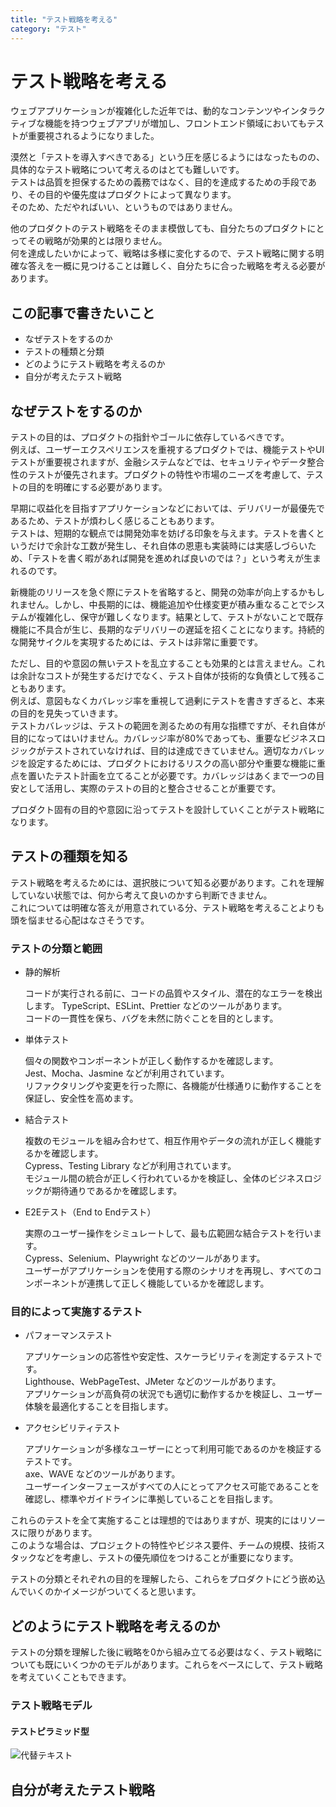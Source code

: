 ```yaml
---
title: "テスト戦略を考える"
category: "テスト"
---
```


# テスト戦略を考える
ウェブアプリケーションが複雑化した近年では、動的なコンテンツやインタラクティブな機能を持つウェブアプリが増加し、フロントエンド領域においてもテストが重要視されるようになりました。

漠然と「テストを導入すべきである」という圧を感じるようにはなったものの、具体的なテスト戦略について考えるのはとても難しいです。  
テストは品質を担保するための義務ではなく、目的を達成するための手段であり、その目的や優先度はプロダクトによって異なります。  
そのため、ただやればいい、というものではありません。  

他のプロダクトのテスト戦略をそのまま模倣しても、自分たちのプロダクトにとってその戦略が効果的とは限りません。  
何を達成したいかによって、戦略は多様に変化するので、テスト戦略に関する明確な答えを一概に見つけることは難しく、自分たちに合った戦略を考える必要があります。

## この記事で書きたいこと
- なぜテストをするのか
- テストの種類と分類
- どのようにテスト戦略を考えるのか
- 自分が考えたテスト戦略

## なぜテストをするのか
テストの目的は、プロダクトの指針やゴールに依存しているべきです。  
例えば、ユーザーエクスペリエンスを重視するプロダクトでは、機能テストやUIテストが重要視されますが、金融システムなどでは、セキュリティやデータ整合性のテストが優先されます。プロダクトの特性や市場のニーズを考慮して、テストの目的を明確にする必要があります。  

早期に収益化を目指すアプリケーションなどにおいては、デリバリーが最優先であるため、テストが煩わしく感じることもあります。  
テストは、短期的な観点では開発効率を妨げる印象を与えます。テストを書くというだけで余計な工数が発生し、それ自体の恩恵も実装時には実感しづらいため、「テストを書く暇があれば開発を進めれば良いのでは？」という考えが生まれるのです。  

新機能のリリースを急ぐ際にテストを省略すると、開発の効率が向上するかもしれません。しかし、中長期的には、機能追加や仕様変更が積み重なることでシステムが複雑化し、保守が難しくなります。結果として、テストがないことで既存機能に不具合が生じ、長期的なデリバリーの遅延を招くことになります。持続的な開発サイクルを実現するためには、テストは非常に重要です。  

ただし、目的や意図の無いテストを乱立することも効果的とは言えません。これは余計なコストが発生するだけでなく、テスト自体が技術的な負債として残ることもあります。  
例えば、意図もなくカバレッジ率を重視して過剰にテストを書きすぎると、本来の目的を見失っていきます。  
テストカバレッジは、テストの範囲を測るための有用な指標ですが、それ自体が目的になってはいけません。カバレッジ率が80%であっても、重要なビジネスロジックがテストされていなければ、目的は達成できていません。適切なカバレッジを設定するためには、プロダクトにおけるリスクの高い部分や重要な機能に重点を置いたテスト計画を立てることが必要です。カバレッジはあくまで一つの目安として活用し、実際のテストの目的と整合させることが重要です。  

プロダクト固有の目的や意図に沿ってテストを設計していくことがテスト戦略になります。

## テストの種類を知る
テスト戦略を考えるためには、選択肢について知る必要があります。これを理解していない状態では、何から考えて良いのかすら判断できません。  
これについては明確な答えが用意されている分、テスト戦略を考えることよりも頭を悩ませる心配はなさそうです。

### テストの分類と範囲
- 静的解析
    
    コードが実行される前に、コードの品質やスタイル、潜在的なエラーを検出します。
    TypeScript、ESLint、Prettier などのツールがあります。  
    コードの一貫性を保ち、バグを未然に防ぐことを目的とします。
    
- 単体テスト
    
    個々の関数やコンポーネントが正しく動作するかを確認します。  
    Jest、Mocha、Jasmine などが利用されています。  
    リファクタリングや変更を行った際に、各機能が仕様通りに動作することを保証し、安全性を高めます。
    
- 結合テスト
    
    複数のモジュールを組み合わせて、相互作用やデータの流れが正しく機能するかを確認します。  
    Cypress、Testing Library などが利用されています。  
    モジュール間の統合が正しく行われているかを検証し、全体のビジネスロジックが期待通りであるかを確認します。
    
- E2Eテスト（End to Endテスト）
    
    実際のユーザー操作をシミュレートして、最も広範囲な結合テストを行います。  
    Cypress、Selenium、Playwright などのツールがあります。  
    ユーザーがアプリケーションを使用する際のシナリオを再現し、すべてのコンポーネントが連携して正しく機能しているかを確認します。


### 目的によって実施するテスト

- パフォーマンステスト
    
    アプリケーションの応答性や安定性、スケーラビリティを測定するテストです。  
    Lighthouse、WebPageTest、JMeter などのツールがあります。  
    アプリケーションが高負荷の状況でも適切に動作するかを検証し、ユーザー体験を最適化することを目指します。

- アクセシビリティテスト
    
    アプリケーションが多様なユーザーにとって利用可能であるのかを検証するテストです。  
    axe、WAVE などのツールがあります。  
    ユーザーインターフェースがすべての人にとってアクセス可能であることを確認し、標準やガイドラインに準拠していることを目指します。

これらのテストを全て実施することは理想的ではありますが、現実的にはリソースに限りがあります。  
このような場合は、プロジェクトの特性やビジネス要件、チームの規模、技術スタックなどを考慮し、テストの優先順位をつけることが重要になります。  

テストの分類とそれぞれの目的を理解したら、これらをプロダクトにどう嵌め込んでいくのかイメージがついてくると思います。

## どのようにテスト戦略を考えるのか
テストの分類を理解した後に戦略を0から組み立てる必要はなく、テスト戦略についても既にいくつかのモデルがあります。これらをベースにして、テスト戦略を考えていくこともできます。  

### テスト戦略モデル
#### テストピラミッド型

![代替テキスト](/images/rwa.png)


## 自分が考えたテスト戦略